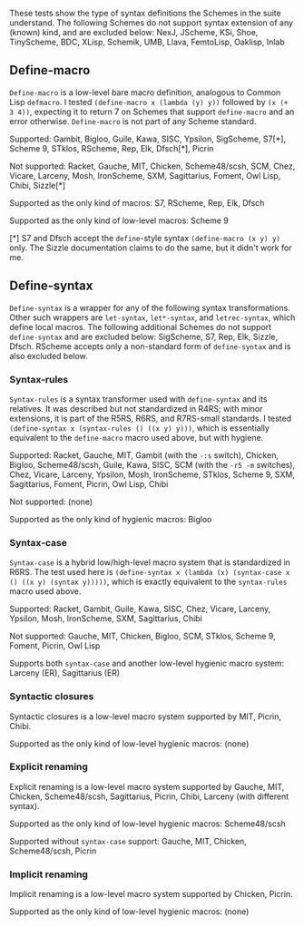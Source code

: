 These tests show the type of syntax definitions the Schemes in the suite understand.  The following Schemes do not support syntax extension of any (known) kind, and are excluded below:  NexJ, JScheme, KSi, Shoe, TinyScheme, BDC, XLisp, Schemik, UMB, Llava, FemtoLisp, Oaklisp, Inlab

## Define-macro

`Define-macro` is a low-level bare macro definition, analogous to Common Lisp `defmacro`.  I tested `(define-macro x (lambda (y) y))` followed by `(x (+ 3 4))`, expecting it to return 7 on Schemes that support `define-macro` and an error otherwise.  `Define-macro` is not part of any Scheme standard.

Supported: Gambit, Bigloo, Guile, Kawa, SISC, Ypsilon, SigScheme, S7\[\*], Scheme 9, STklos, RScheme, Rep, Elk, Dfsch\[\*], Picrin

Not supported: Racket, Gauche, MIT, Chicken, Scheme48/scsh, SCM, Chez, Vicare, Larceny, Mosh, IronScheme, SXM, Sagittarius, Foment, Owl Lisp, Chibi, Sizzle[*]

Supported as the only kind of macros: S7, RScheme, Rep, Elk, Dfsch

Supported as the only kind of low-level macros: Scheme 9 

[*] S7 and Dfsch accept the `define`-style syntax `(define-macro (x y) y)` only.  The Sizzle documentation claims to do the same, but it didn't work for me.

## Define-syntax

`Define-syntax` is a wrapper for any of the following syntax transformations.  Other such wrappers are `let-syntax`, `let*-syntax`, and `letrec-syntax`, which define local macros.  The following additional Schemes do not support `define-syntax` and are excluded below: SigScheme, S7, Rep, Elk, Sizzle, Dfsch.  RScheme accepts only a non-standard form of `define-syntax` and is also excluded below.


### Syntax-rules

`Syntax-rules` is a syntax transformer used with `define-syntax` and its relatives.  It was described but not standardized in R4RS; with minor extensions, it is part of the R5RS, R6RS, and R7RS-small standards.  I tested `(define-syntax x (syntax-rules () ((x y) y)))`, which is essentially equivalent to the `define-macro` macro used above, but with hygiene.

Supported: Racket, Gauche, MIT, Gambit (with the `-:s` switch), Chicken, Bigloo, Scheme48/scsh, Guile, Kawa, SISC, SCM (with the `-r5 -m` switches), Chez, Vicare, Larceny, Ypsilon, Mosh, IronScheme, STklos, Scheme 9, SXM, Sagittarius, Foment, Picrin, Owl Lisp, Chibi

Not supported: (none)

Supported as the only kind of hygienic macros: Bigloo 

### Syntax-case

`Syntax-case` is a hybrid low/high-level macro system that is standardized in R6RS.  The test used here is `(define-syntax x (lambda (x) (syntax-case x () ((x y) (syntax y)))))`, which is exactly equivalent to the `syntax-rules` macro used above.

Supported: Racket, Gambit, Guile, Kawa, SISC, Chez, Vicare, Larceny, Ypsilon, Mosh, IronScheme, SXM, Sagittarius, Chibi

Not supported:  Gauche, MIT, Chicken, Bigloo, SCM, STklos, Scheme 9, Foment, Picrin, Owl Lisp

Supports both `syntax-case` and another low-level hygienic macro system: Larceny (ER), Sagittarius (ER)

### Syntactic closures

Syntactic closures is a low-level macro system supported by MIT, Picrin, Chibi.

Supported as the only kind of low-level hygienic macros: (none)

### Explicit renaming

Explicit renaming is a low-level macro system supported by Gauche, MIT, Chicken, Scheme48/scsh, Sagittarius, Picrin, Chibi, Larceny (with different syntax).

Supported as the only kind of low-level hygienic macros: Scheme48/scsh

Supported without `syntax-case` support: Gauche, MIT, Chicken, Scheme48/scsh, Picrin

### Implicit renaming

Implicit renaming is a low-level macro system supported by Chicken, Picrin.

Supported as the only kind of low-level hygienic macros: (none)


